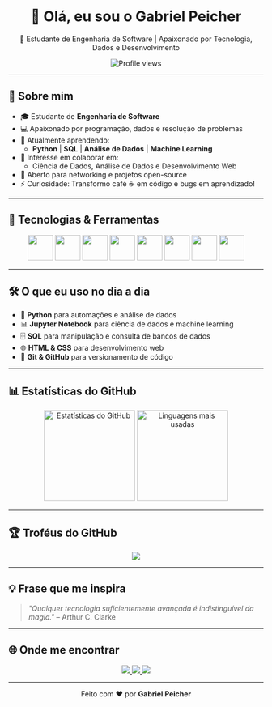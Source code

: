 <h1 align="center">👋 Olá, eu sou o Gabriel Peicher</h1>

<p align="center">
  🚀 Estudante de Engenharia de Software | Apaixonado por Tecnologia, Dados e Desenvolvimento
</p>

<p align="center">
  <img src="https://komarev.com/ghpvc/?username=gabrielpeicher&color=blue" alt="Profile views"/>
</p>

---

## 🧠 Sobre mim

- 🎓 Estudante de **Engenharia de Software**
- 💻 Apaixonado por programação, dados e resolução de problemas
- 🌱 Atualmente aprendendo:
  - **Python** | **SQL** | **Análise de Dados** | **Machine Learning**
- 🔭 Interesse em colaborar em:
  - Ciência de Dados, Análise de Dados e Desenvolvimento Web
- 👯 Aberto para networking e projetos open-source
- ⚡ Curiosidade: Transformo café ☕ em código e bugs em aprendizado!

---

## 🚀 Tecnologias & Ferramentas

<div align="center">
  <img src="https://cdn.jsdelivr.net/gh/devicons/devicon/icons/python/python-original.svg" width="50" height="50"/>
  <img src="https://cdn.jsdelivr.net/gh/devicons/devicon/icons/jupyter/jupyter-original.svg" width="50" height="50"/>
  <img src="https://cdn.jsdelivr.net/gh/devicons/devicon/icons/mysql/mysql-original.svg" width="50" height="50"/>
  <img src="https://cdn.jsdelivr.net/gh/devicons/devicon/icons/html5/html5-original.svg" width="50" height="50"/>
  <img src="https://cdn.jsdelivr.net/gh/devicons/devicon/icons/css3/css3-original.svg" width="50" height="50"/>
  <img src="https://cdn.jsdelivr.net/gh/devicons/devicon/icons/git/git-original.svg" width="50" height="50"/>
  <img src="https://cdn.jsdelivr.net/gh/devicons/devicon/icons/github/github-original.svg" width="50" height="50"/>
  <img src="https://cdn.jsdelivr.net/gh/devicons/devicon/icons/linux/linux-original.svg" width="50" height="50"/>
</div>

---

## 🛠️ O que eu uso no dia a dia

- 🐍 **Python** para automações e análise de dados
- 📊 **Jupyter Notebook** para ciência de dados e machine learning
- 🗄️ **SQL** para manipulação e consulta de bancos de dados
- 🌐 **HTML & CSS** para desenvolvimento web
- 🔧 **Git & GitHub** para versionamento de código

---

## 📊 Estatísticas do GitHub

<div align="center">
  <img height="180em" src="https://github-readme-stats.vercel.app/api?username=gabrielpeicher&show_icons=true&theme=tokyonight&count_private=true" alt="Estatísticas do GitHub"/>
  <img height="180em" src="https://github-readme-stats.vercel.app/api/top-langs/?username=gabrielpeicher&layout=compact&theme=tokyonight" alt="Linguagens mais usadas"/>
</div>


---

## 🏆 Troféus do GitHub

<div align="center">
  <img src="https://github-profile-trophy.vercel.app/?username=gabrielpeicher&theme=tokyonight&no-bg=true&no-frame=true"/>
</div>

---

## 💡 Frase que me inspira

> *"Qualquer tecnologia suficientemente avançada é indistinguível da magia."* – Arthur C. Clarke

---

## 🌐 Onde me encontrar

<p align="center">
  <a href="https://www.linkedin.com/in/gabriel-peicher-b59b80233/" target="_blank">
    <img src="https://img.shields.io/badge/-LinkedIn-%230077B5?style=for-the-badge&logo=linkedin&logoColor=white">
  </a>
  <a href="mailto:peichergabriel@gmail.com">
    <img src="https://img.shields.io/badge/-Gmail-%23D14836?style=for-the-badge&logo=gmail&logoColor=white">
  </a>
  <a href="https://gabrielpeicher.github.io/" target="_blank">
    <img src="https://img.shields.io/badge/Portfólio-121013?style=for-the-badge&logo=github&logoColor=white"/>
  </a>
</p>

---

<p align="center">
  Feito com ❤️ por <b>Gabriel Peicher</b>
</p>
